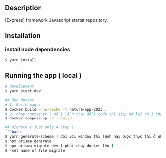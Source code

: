 ## Description

[Express] framework Javascript starter repository.

## Installation

### install node dependencies

```bash
$ yarn install
```

## Running the app ( local )

````bash
# development
$ yarn start:dev

## Run docker
# 1) Build mage:
$ docker build --no-cache -t nature-app-2023 .
# 2) chạy container ( mỗi lần thay đổi code thì stop nó lại rồi chạy lại )
$ docker compose up -d --build

## migrate ( just only 4 step )
```bash
$ yarn generate-schema ( đối với window thì lệnh này được thực thi ở ubuntu)
$ npx prisma generate
$ npx prisma migrate dev ( phải chạy docker lên )
$ *set name of file migrate
````
